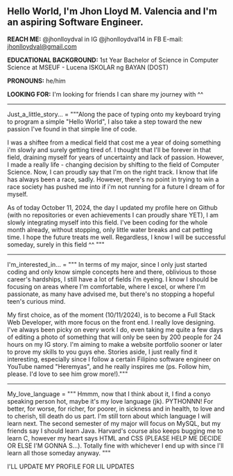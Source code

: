 Hello World, I'm Jhon Lloyd M. Valencia and I'm an aspiring Software Engineer. 
----------------------
**REACH ME:**
@jhonlloydval in IG
@jhonlloydval14 in FB
E-mail: jhonlloydval@gmail.com

**EDUCATIONAL BACKGROUND:**
1st Year Bachelor of Science in Computer Science at MSEUF - Lucena
ISKOLAR ng BAYAN (DOST)

**PRONOUNS:**
he/him

**LOOKING FOR:**
I'm looking for friends I can share my journey with ^^

-----------------------------------------------------------------------------
Just_a_little_story... = 
"""Along the pace of typing onto my keyboard trying to program a simple "Hello World", 
I also take a step toward the new passion I've found in that simple line of code.

I was a shiftee from a medical field that cost me a year of doing something i'm slowly and surely getting tired of. 
I thought that I'll be forever in that field, draining myself for years of uncertainty and lack of passion. However,
I made a really life - changing decision by shifting to the field of Computer Science. Now, I can proudly say that I'm on the right track.
I know that life has always been a race, sadly.
However, there's no point in trying to win a race society has pushed me into if i'm not running for a future I dream of for myself.

As of today October 11, 2024, the day I updated my profile here on Github (with no repositories or even achievements I can proudly share YET), I am slowly
integrating myself into this field. I've been coding for the whole month already, without stopping, only little water breaks and cat petting time. I hope the future treats me well.
Regardless, I know I will be successful someday, surely in this field ^^ """

-----------------------------------------------------------------------------
I'm_interested_in... =
""" In terms of my major, since I only just started coding and only know simple concepts here and there, oblivious to those career's hardships, I still have a lot of fields i'm eyeing. I know I should be focusing on areas where I'm comfortable, where I excel, or where I'm passionate, as many have advised me, 
but there's no stopping a hopeful teen's curious mind. 

My first choice, as of the moment (10/11/2024), is to become a Full Stack Web Developer, with more focus on the front end. I really love designing. I've always been picky on every work I do, even taking me quite a few days of editing a photo of something that will only be seen by 200 people for 24 hours on my IG story. I'm aiming to make a website portfolio sooner or later to prove my skills to you guys ehe.
Stories aside, I just really find it interesting, especially since I follow a certain Filipino software engineer on YouTube named "Heremyas", and he really inspires me (ps. Follow him, please. I'd love to see him grow more!)."""

-----------------------------------------------------------------------------
My_love_language = 
""" Hmmm, now that I think about it, I find a conyo speaking person hot, maybe it's my love language (jk). PYTHONNN! For better, for worse, for richer, for poorer, in sickness and in health, to love and to cherish, till death do us part. 
I'm still torn about which language I will learn next. The second semester of my major will 
focus on MySQL, but my friends say I should learn Java. Harvard's course also keeps bugging me to learn C, however my heart says HTML and CSS (PLEASE HELP ME DECIDE OR ELSE I'M GONNA S...). Totally fine with whichever I end up with since I'll learn all those someday anyway. """


I'LL UPDATE MY PROFILE FOR LIL UPDATES
